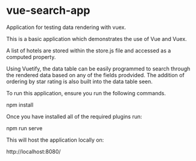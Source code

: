 # vue-search-app
Application for testing data rendering with vuex.


This is a basic application which demonstrates the use of Vue and Vuex.

A list of hotels are stored within the store.js file and accessed as a computed property.

Using Vuetify, the data table can be easily programmed to search through the rendered data based on any of the fields prodvided.
The addition of ordering by star rating is also built into the data table seen.


To run this application, ensure you run the following commands.

npm install


Once you have installed all of the required plugins run:

npm run serve


This will host the application locally on: 

http://localhost:8080/